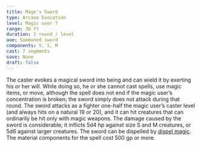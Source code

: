 ```yaml
---
title: Mage's Sword
type: Arcane Evocation
level: Magic user 7
range: 30 ft
duration: 1 round / level
aoe: Summoned sword
components: V, S, M
cast: 7 segments
save: None
draft: false
---
```


The caster evokes a magical sword into being and can wield it by exerting his or her will. While doing so, he or she cannot cast spells, use magic items, or move, although the spell does not end if the magic user’s concentration is broken; the sword simply does not attack during that round. The sword attacks as a fighter one-half the magic user’s caster level (and always hits on a natural 19 or 20), and it can hit creatures that can ordinarily be hit only with magic weapons. The damage caused by the sword is considerable; it inflicts 5d4 hp against size S and M creatures, or 5d6 against larger creatures. The sword can be dispelled by [dispel magic](/srd/spells/cleric/dispel-magic). The material components for the spell cost 500 gp or more.